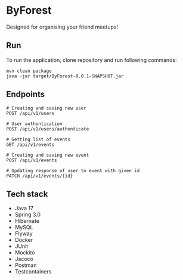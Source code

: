 # ByForest
Designed for organising your friend meetups!

## Run
To run the application, clone repository and run following commands:
```shell
mvn clean package
java -jar target/ByForest-0.0.1-SNAPSHOT.jar
```

## Endpoints
```http request
# Creating and saving new user
POST /api/v1/users 
```
```http request
# User authentication
POST /api/v1/users/authenticate
```
```http request
# Getting list of events
GET /api/v1/events 
```
```http request
# Creating and saving new event
POST /api/v1/events
```
```http request
# Updating response of user to event with given id
PATCH /api/v1/events/{id}
```

## Tech stack
- Java 17
- Spring 3.0
- Hibernate
- MySQL
- Flyway
- Docker
- JUnit
- Mockito
- Jacoco
- Postman
- Testcontainers
